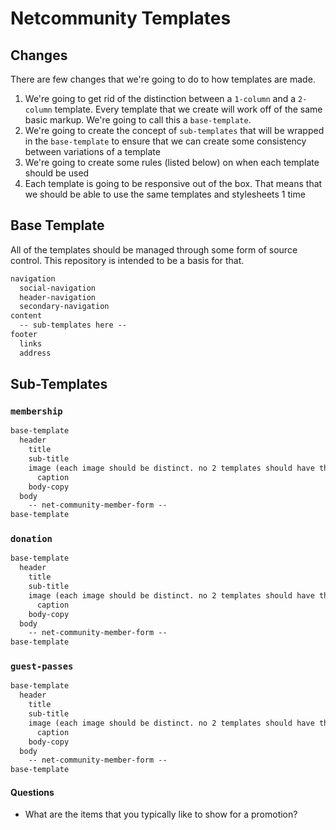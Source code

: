 # Netcommunity Templates

## Changes

There are few changes that we're going to do to how templates are made.

1. We're going to get rid of the distinction between a `1-column` and a `2-column` template. Every template that we create will work off of the same basic markup. We're going to call this a `base-template`.
2. We're going to create the concept of `sub-templates` that will be wrapped in the `base-template` to ensure that we can create some consistency between variations of a template
3. We're going to create some rules (listed below) on when each template should be used
4. Each template is going to be responsive out of the box. That means that we should be able to use the same templates and stylesheets 1 time

## Base Template

All of the templates should be managed through some form of source control. This repository is intended to be a basis for that.

```txt
navigation
  social-navigation
  header-navigation
  secondary-navigation
content
  -- sub-templates here --
footer
  links
  address

```

## Sub-Templates

### `membership`

```txt
base-template
  header
    title
    sub-title
    image (each image should be distinct. no 2 templates should have the same image)
      caption
    body-copy
  body
    -- net-community-member-form --
base-template
```

### `donation`

```txt
base-template
  header
    title
    sub-title
    image (each image should be distinct. no 2 templates should have the same image)
      caption
    body-copy
  body
    -- net-community-member-form --
base-template
```

### `guest-passes`

```txt
base-template
  header
    title
    sub-title
    image (each image should be distinct. no 2 templates should have the same image)
      caption
    body-copy
  body
    -- net-community-member-form --
base-template
```

#### Questions

- What are the items that you typically like to show for a promotion?
